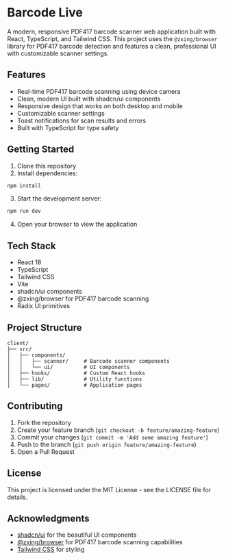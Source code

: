 
# Barcode Live

A modern, responsive PDF417 barcode scanner web application built with React, TypeScript, and Tailwind CSS. This project uses the `@zxing/browser` library for PDF417 barcode detection and features a clean, professional UI with customizable scanner settings.

## Features

- Real-time PDF417 barcode scanning using device camera
- Clean, modern UI built with shadcn/ui components
- Responsive design that works on both desktop and mobile
- Customizable scanner settings
- Toast notifications for scan results and errors
- Built with TypeScript for type safety

## Getting Started

1. Clone this repository
2. Install dependencies:
```bash
npm install
```
3. Start the development server:
```bash
npm run dev
```
4. Open your browser to view the application

## Tech Stack

- React 18
- TypeScript
- Tailwind CSS
- Vite
- shadcn/ui components
- @zxing/browser for PDF417 barcode scanning
- Radix UI primitives

## Project Structure

```
client/
├── src/
│   ├── components/
│   │   ├── scanner/     # Barcode scanner components
│   │   └── ui/          # UI components
│   ├── hooks/           # Custom React hooks
│   ├── lib/             # Utility functions
│   └── pages/           # Application pages
```

## Contributing

1. Fork the repository
2. Create your feature branch (`git checkout -b feature/amazing-feature`)
3. Commit your changes (`git commit -m 'Add some amazing feature'`)
4. Push to the branch (`git push origin feature/amazing-feature`)
5. Open a Pull Request

## License

This project is licensed under the MIT License - see the LICENSE file for details.

## Acknowledgments

- [shadcn/ui](https://ui.shadcn.com/) for the beautiful UI components
- [@zxing/browser](https://github.com/zxing-js/browser) for PDF417 barcode scanning capabilities
- [Tailwind CSS](https://tailwindcss.com/) for styling
